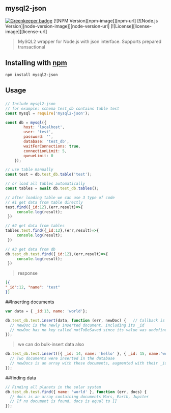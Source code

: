 ## mysql2-json

[![Greenkeeper badge](https://badges.greenkeeper.io/sidorares/node-mysql2.svg)](https://greenkeeper.io/)
[![NPM Version][npm-image]][npm-url]
[![Node.js Version][node-version-image]][node-version-url]
[![License][license-image]][license-url]

> MySQL2 wrapper for Node.js with json interface. Supports prepared transactional

## Installing with [npm](http://npmjs.org/)

```
npm install mysql2-json
```

## Usage
###
```js
// Include mysql2-json
// for example: schema test_db contains table test
const mysql = require('mysql2-json');

const db = mysql({
        host: 'localhost',
        user: 'test',
        password: '',
        database: 'test_db',
        waitForConnections: true,
        connectionLimit: 5,
        queueLimit: 0
    });

// use table manually
const test = db.test_db.table('test');

// or load all tables automatically
const tables = await db.test_db.tables();

// after loading table we can use 3 type of code
// #1 get data from table directly
test.find({_id:12},(err,result)=>{
     console.log(result);
 })

// #2 get data from tables 
tables.test.find({_id:12},(err,result)=>{
     console.log(result);
 })

// #3 get data from db 
db.test_db.test.find({_id:12},(err,result)=>{
     console.log(result);
 })


 ```
>response
```json
[{
"_id":12, "name": "test"
}]
```

##Inserting documents

```js
var data = { _id:13, name: 'world'};

db.test_db.test.insert(data, function (err, newDoc) {   // Callback is optional
  // newDoc is the newly inserted document, including its _id
  // newDoc has no key called notToBeSaved since its value was undefined
});
```
> we can do bulk-insert data also
```js
db.test_db.test.insert([{ _id: 14, name: 'hello' }, { _id: 15, name:'word' }], function (err, newDocs) {
  // Two documents were inserted in the database
  // newDocs is an array with these documents, augmented with their _id
});
```
##finding data

```js
// Finding all planets in the solar system
db.test_db.test.find({ name: 'world' }, function (err, docs) {
  // docs is an array containing documents Mars, Earth, Jupiter
  // If no document is found, docs is equal to []
});
```